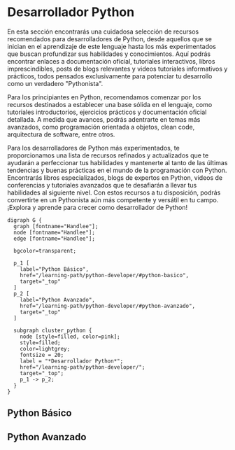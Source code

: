 # Desarrollador Python

En esta sección encontrarás una cuidadosa selección de recursos recomendados
para desarrolladores de Python, desde aquellos que se inician en el aprendizaje
de este lenguaje hasta los más experimentados que buscan profundizar sus
habilidades y conocimientos. Aquí podrás encontrar enlaces a documentación
oficial, tutoriales interactivos, libros imprescindibles, posts de blogs
relevantes y videos tutoriales informativos y prácticos, todos pensados
exclusivamente para potenciar tu desarrollo como un verdadero "Pythonista".

Para los principiantes en Python, recomendamos comenzar por los recursos
destinados a establecer una base sólida en el lenguaje, como tutoriales
introductorios, ejercicios prácticos y documentación oficial detallada. A medida
que avances, podrás adentrarte en temas más avanzados, como programación
orientada a objetos, clean code, arquitectura de software, entre otros.

Para los desarrolladores de Python más experimentados, te proporcionamos una
lista de recursos refinados y actualizados que te ayudarán a perfeccionar tus
habilidades y mantenerte al tanto de las últimas tendencias y buenas prácticas
en el mundo de la programación con Python. Encontrarás libros especializados,
blogs de expertos en Python, videos de conferencias y tutoriales avanzados que
te desafiarán a llevar tus habilidades al siguiente nivel. Con estos recursos a
tu disposición, podrás convertirte en un Pythonista aún más competente y
versátil en tu campo. ¡Explora y aprende para crecer como desarrollador de
Python!

```{sketchviz}
digraph G {
  graph [fontname="Handlee"];
  node [fontname="Handlee"];
  edge [fontname="Handlee"];

  bgcolor=transparent;
  
  p_1 [
    label="Python Básico",
    href="/learning-path/python-developer/#python-basico", 
    target="_top"
  ]
  p_2 [
    label="Python Avanzado",
    href="/learning-path/python-developer/#python-avanzado", 
    target="_top"
  ]

  subgraph cluster_python {
    node [style=filled, color=pink];
    style=filled;
    color=lightgrey;
    fontsize = 20;
    label = "*Desarrollador Python*";
    href="/learning-path/python-developer/";
    target="_top";
    p_1 -> p_2;
  }
}
```

## Python Básico


## Python Avanzado
